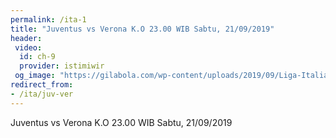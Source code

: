 ```yaml
---
permalink: /ita-1
title: "Juventus vs Verona K.O 23.00 WIB Sabtu, 21/09/2019"
header:
 video:
  id: ch-9
  provider: istimiwir
 og_image: "https://gilabola.com/wp-content/uploads/2019/09/Liga-Italia-Juventus-vs-Hellas-Verona-Juventus-Hellas-Verona.jpg"
redirect_from:
- /ita/juv-ver
---
```


Juventus vs Verona K.O 23.00 WIB Sabtu, 21/09/2019
